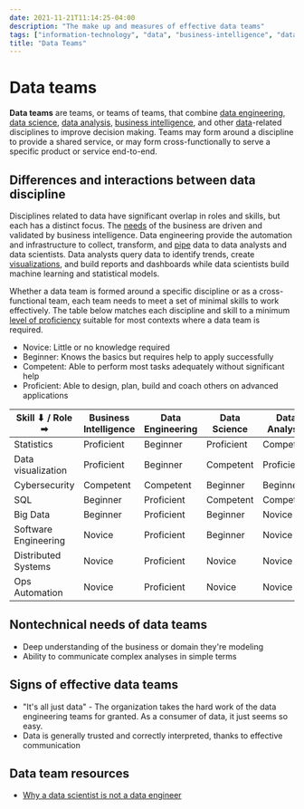```yaml
---
date: 2021-11-21T11:14:25-04:00
description: "The make up and measures of effective data teams"
tags: ["information-technology", "data", "business-intelligence", "data-science", "data-engineering", "data-analysis"]
title: "Data Teams"
---
```


# Data teams

**Data teams** are teams, or teams of teams, that combine [data engineering](data-engineering.md), [data science](data-science.md), [data analysis](data-analysis.md), [business intelligence](business-intelligence.md), and other [data](data.md)-related disciplines to improve decision making. Teams may form around a discipline to provide a shared service, or may form cross-functionally to serve a specific product or service end-to-end.

## Differences and interactions between data discipline

Disciplines related to data have significant overlap in roles and skills, but each has a distinct focus. The [needs](requirements.md) of the business are driven and validated by business intelligence. Data engineering provide the automation and infrastructure to collect, transform, and [pipe](data-pipelines.md) data to data analysts and data scientists. Data analysts query data to identify trends, create [visualizations](data-visualizations.md), and build reports and dashboards while data scientists build machine learning and statistical models.

Whether a data team is formed around a specific discipline or as a cross-functional team, each team needs to meet a set of minimal skills to work effectively. The table below matches each discipline and skill to a minimum [level of proficiency](dreyfus-model-of-skill-acquisition.md) suitable for most contexts where a data team is required.

- Novice: Little or no knowledge required
- Beginner: Knows the basics but requires help to apply successfully
- Competent: Able to perform most tasks adequately without significant help
- Proficient: Able to design, plan, build and coach others on advanced applications

| Skill ⬇ / Role ➡     | Business Intelligence | Data Engineering | Data Science | Data Analysis |
| -------------------- | --------------------- | ---------------- | ------------ | ------------- |
| Statistics           | Proficient            | Beginner         | Proficient   | Competent     |
| Data visualization   | Proficient            | Beginner         | Competent    | Proficient    |
| Cybersecurity        | Competent             | Competent        | Beginner     | Beginner      |
| SQL                  | Beginner              | Proficient       | Competent    | Competent     |
| Big Data             | Beginner              | Proficient       | Beginner     | Novice        |
| Software Engineering | Novice                | Proficient       | Beginner     | Novice        |
| Distributed Systems  | Novice                | Proficient       | Novice       | Novice        |
| Ops Automation       | Novice                | Proficient       | Novice       | Novice        |

## Nontechnical needs of data teams

- Deep understanding of the business or domain they're modeling
- Ability to communicate complex analyses in simple terms

## Signs of effective data teams

- "It's all just data" - The organization takes the hard work of the data engineering teams for granted. As a consumer of data, it just seems so easy.
- Data is generally trusted and correctly interpreted, thanks to effective communication

## Data team resources

- [Why a data scientist is not a data engineer](https://www.oreilly.com/content/why-a-data-scientist-is-not-a-data-engineer/)

